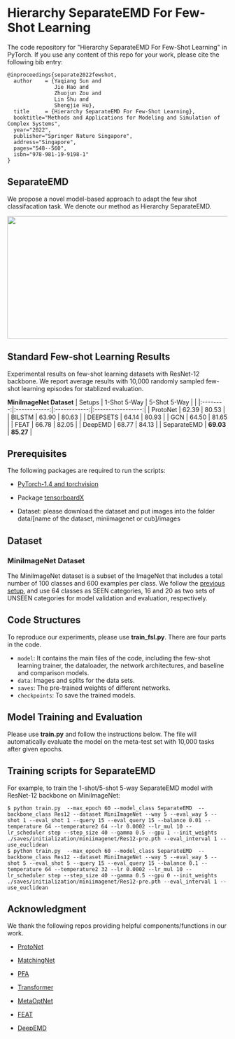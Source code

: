# Hierarchy SeparateEMD For Few-Shot Learning

The code repository for "Hierarchy SeparateEMD For Few-Shot Learning" in PyTorch. If you use any content of this repo for your work, please cite the following bib entry:

    @inproceedings{separate2022fewshot,
      author    = {Yaqiang Sun and
                   Jie Hao and
                   Zhuojun Zou and
                   Lin Shu and
                   Shengjie Hu},
      title     = {Hierarchy SeparateEMD For Few-Shot Learning},
      booktitle="Methods and Applications for Modeling and Simulation of Complex Systems",
      year="2022",
      publisher="Springer Nature Singapore",
      address="Singapore",
      pages="548--560",
      isbn="978-981-19-9198-1"
    }

## SeparateEMD

We propose a novel model-based approach to adapt the few shot classifacation task. We denote our method as Hierarchy SeparateEMD.

<img src='imgs/SeparateEMDv2.png' width='640' height='280'>

## Standard Few-shot Learning Results

Experimental results on few-shot learning datasets with ResNet-12 backbone. We report average results with 10,000 randomly sampled few-shot learning episodes for stablized evaluation.

**MiniImageNet Dataset**
|  Setups  | 1-Shot 5-Way | 5-Shot 5-Way |    |
|:--------:|:------------:|:------------:|:-----------------:|
| ProtoNet |     62.39    |     80.53    | 
|  BILSTM  |     63.90    |     80.63    | 
| DEEPSETS |     64.14    |     80.93    | 
|    GCN   |     64.50    |     81.65    | 
|   FEAT   |   66.78  |   82.05  |
|   DeepEMD   |  68.77  |    84.13  |
|   SeparateEMD   |   **69.03**  |   **85.27**  |


## Prerequisites

The following packages are required to run the scripts:

- [PyTorch-1.4 and torchvision](https://pytorch.org)

- Package [tensorboardX](https://github.com/lanpa/tensorboardX)

- Dataset: please download the dataset and put images into the folder data/[name of the dataset, miniimagenet or cub]/images

## Dataset

### MiniImageNet Dataset

The MiniImageNet dataset is a subset of the ImageNet that includes a total number of 100 classes and 600 examples per class. We follow the [previous setup](https://github.com/twitter/meta-learning-lstm), and use 64 classes as SEEN categories, 16 and 20 as two sets of UNSEEN categories for model validation and evaluation, respectively.


## Code Structures
To reproduce our experiments, please use **train_fsl.py**. There are four parts in the code.
 - `model`: It contains the main files of the code, including the few-shot learning trainer, the dataloader, the network architectures, and baseline and comparison models.
 - `data`: Images and splits for the data sets.
 - `saves`: The pre-trained weights of different networks.
 - `checkpoints`: To save the trained models.

## Model Training and Evaluation
Please use **train.py** and follow the instructions below. The file will automatically evaluate the model on the meta-test set with 10,000 tasks after given epochs.

## Training scripts for SeparateEMD

For example, to train the 1-shot/5-shot 5-way SeparateEMD model with ResNet-12 backbone on MiniImageNet:

    $ python train.py  --max_epoch 60 --model_class SeparateEMD  --backbone_class Res12 --dataset MiniImageNet --way 5 --eval_way 5 --shot 1 --eval_shot 1 --query 15 --eval_query 15 --balance 0.01 --temperature 64 --temperature2 64 --lr 0.0002 --lr_mul 10 --lr_scheduler step --step_size 40 --gamma 0.5 --gpu 1 --init_weights ./saves/initialization/miniimagenet/Res12-pre.pth --eval_interval 1 --use_euclidean
    $ python train.py  --max_epoch 60 --model_class SeparateEMD  --backbone_class Res12 --dataset MiniImageNet --way 5 --eval_way 5 --shot 5 --eval_shot 5 --query 15 --eval_query 15 --balance 0.1 --temperature 64 --temperature2 32 --lr 0.0002 --lr_mul 10 --lr_scheduler step --step_size 40 --gamma 0.5 --gpu 0 --init_weights ./saves/initialization/miniimagenet/Res12-pre.pth --eval_interval 1 --use_euclidean



## Acknowledgment
We thank the following repos providing helpful components/functions in our work.
- [ProtoNet](https://github.com/cyvius96/prototypical-network-pytorch)

- [MatchingNet](https://github.com/gitabcworld/MatchingNetworks)

- [PFA](https://github.com/joe-siyuan-qiao/FewShot-CVPR/)

- [Transformer](https://github.com/jadore801120/attention-is-all-you-need-pytorch)

- [MetaOptNet](https://github.com/kjunelee/MetaOptNet/)

- [FEAT](https://github.com/Sha-Lab/FEAT/)

- [DeepEMD](https://github.com/icoz69/DeepEMD/)


